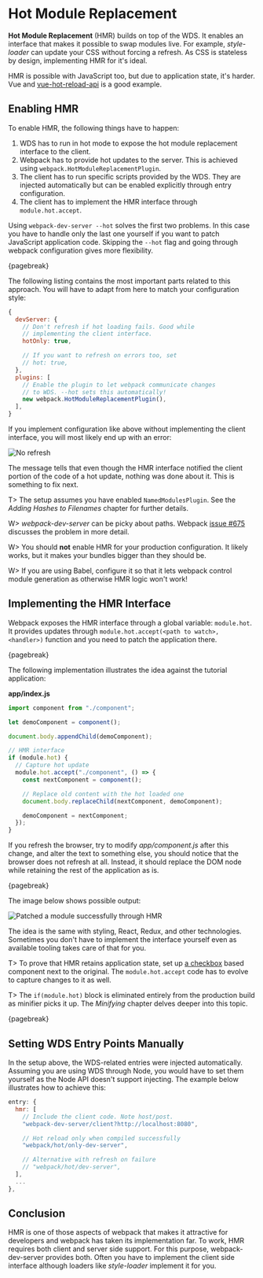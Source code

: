 # Hot Module Replacement

**Hot Module Replacement** (HMR) builds on top of the WDS. It enables an interface that makes it possible to swap modules live. For example, *style-loader* can update your CSS without forcing a refresh. As CSS is stateless by design, implementing HMR for it's ideal.

HMR is possible with JavaScript too, but due to application state, it's harder. Vue and [vue-hot-reload-api](https://www.npmjs.com/package/vue-hot-reload-api) is a good example.

## Enabling HMR

To enable HMR, the following things have to happen:

1. WDS has to run in hot mode to expose the hot module replacement interface to the client.
2. Webpack has to provide hot updates to the server. This is achieved using `webpack.HotModuleReplacementPlugin`.
3. The client has to run specific scripts provided by the WDS. They are injected automatically but can be enabled explicitly through entry configuration.
4. The client has to implement the HMR interface through `module.hot.accept`.

Using `webpack-dev-server --hot` solves the first two problems. In this case you have to handle only the last one yourself if you want to patch JavaScript application code. Skipping the `--hot` flag and going through webpack configuration gives more flexibility.

{pagebreak}

The following listing contains the most important parts related to this approach. You will have to adapt from here to match your configuration style:

```javascript
{
  devServer: {
    // Don't refresh if hot loading fails. Good while
    // implementing the client interface.
    hotOnly: true,

    // If you want to refresh on errors too, set
    // hot: true,
  },
  plugins: [
    // Enable the plugin to let webpack communicate changes
    // to WDS. --hot sets this automatically!
    new webpack.HotModuleReplacementPlugin(),
  ],
}
```

If you implement configuration like above without implementing the client interface, you will most likely end up with an error:

![No refresh](images/no-refresh2.png)

The message tells that even though the HMR interface notified the client portion of the code of a hot update, nothing was done about it. This is something to fix next.

T> The setup assumes you have enabled `NamedModulesPlugin`. See the *Adding Hashes to Filenames* chapter for further details.

W> *webpack-dev-server* can be picky about paths. Webpack [issue #675](https://github.com/webpack/webpack/issues/675) discusses the problem in more detail.

W> You should **not** enable HMR for your production configuration. It likely works, but it makes your bundles bigger than they should be.

W> If you are using Babel, configure it so that it lets webpack control module generation as otherwise HMR logic won't work!

## Implementing the HMR Interface

Webpack exposes the HMR interface through a global variable: `module.hot`. It provides updates through `module.hot.accept(<path to watch>, <handler>)` function and you need to patch the application there.

{pagebreak}

The following implementation illustrates the idea against the tutorial application:

**app/index.js**

```javascript
import component from "./component";

let demoComponent = component();

document.body.appendChild(demoComponent);

// HMR interface
if (module.hot) {
  // Capture hot update
  module.hot.accept("./component", () => {
    const nextComponent = component();

    // Replace old content with the hot loaded one
    document.body.replaceChild(nextComponent, demoComponent);

    demoComponent = nextComponent;
  });
}
```

If you refresh the browser, try to modify *app/component.js* after this change, and alter the text to something else, you should notice that the browser does not refresh at all. Instead, it should replace the DOM node while retaining the rest of the application as is.

{pagebreak}

The image below shows possible output:

![Patched a module successfully through HMR](images/hmr.png)

The idea is the same with styling, React, Redux, and other technologies. Sometimes you don't have to implement the interface yourself even as available tooling takes care of that for you.

T> To prove that HMR retains application state, set up [a checkbox](https://developer.mozilla.org/en-US/docs/Web/HTML/Element/input/checkbox) based component next to the original. The `module.hot.accept` code has to evolve to capture changes to it as well.

T> The `if(module.hot)` block is eliminated entirely from the production build as minifier picks it up. The *Minifying* chapter delves deeper into this topic.

{pagebreak}

## Setting WDS Entry Points Manually

In the setup above, the WDS-related entries were injected automatically. Assuming you are using WDS through Node, you would have to set them yourself as the Node API doesn't support injecting. The example below illustrates how to achieve this:

```javascript
entry: {
  hmr: [
    // Include the client code. Note host/post.
    "webpack-dev-server/client?http://localhost:8080",

    // Hot reload only when compiled successfully
    "webpack/hot/only-dev-server",

    // Alternative with refresh on failure
    // "webpack/hot/dev-server",
  ],
  ...
},
```

## Conclusion

HMR is one of those aspects of webpack that makes it attractive for developers and webpack has taken its implementation far. To work, HMR requires both client and server side support. For this purpose, webpack-dev-server provides both. Often you have to implement the client side interface although loaders like *style-loader* implement it for you.
